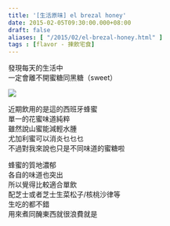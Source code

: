 ```yaml
---
title: '[生活原味] el brezal honey'
date: 2015-02-05T09:30:00.000+08:00
draft: false
aliases: [ "/2015/02/el-brezal-honey.html" ]
tags : [flavor - 揀飲宅食]
---
```


發現每天的生活中  
一定會離不開蜜糖同黑糖（sweet）  

![](/images/elbrezal.jpg)

近期飲用的是這的西班牙蜂蜜  
單一的花蜜味道純粹  
雖然說山蜜能減輕水腫  
尤加利蜜可以消炎乜乜乜  
不過對我來說也只是不同味道的蜜糖啦  
  
蜂蜜的質地濃郁  
各自的味道也突出  
所以覺得比較適合單飲  
配芝士或者芝士生菜松子/核桃沙律等  
生吃的都不錯  
用來煮同醃東西就很浪費就是
